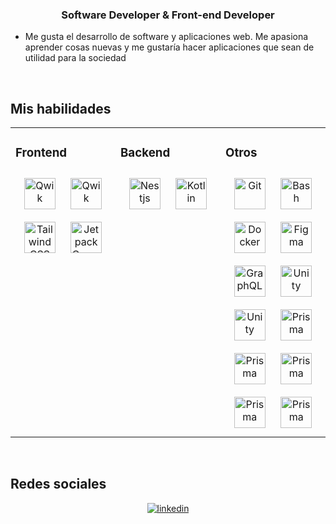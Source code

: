 ### <div align="center"> Software Developer & Front-end Developer </div>

- Me gusta el desarrollo de software y aplicaciones web. Me apasiona aprender cosas nuevas y me gustaría hacer aplicaciones que sean de utilidad para la sociedad

<br/>

## Mis habilidades
<table><tr><td valign="top" width="33%">

### Frontend
<div align="center">
  
<a href="https://astro.build/" target="_blank"><img style="margin: 10px" src="https://seeklogo.com/images/A/astro-icon-logo-44253BACEE-seeklogo.com.png" alt="Qwik" height="50" /></a>
<a href="https://qwik.builder.io/" target="_blank"><img style="margin: 10px" src="https://seeklogo.com/images/Q/qwik-icon-logo-48EC4793C2-seeklogo.com.png" alt="Qwik" height="50" /></a>
<a href="https://www.tailwindcss.com/" target="_blank"><img style="margin: 10px" src="https://profilinator.rishav.dev/skills-assets/tailwindcss.svg" alt="Tailwind CSS" height="50" /></a>
<a><img style="margin: 10px" src="https://avatars.githubusercontent.com/u/71742764?s=48&v=4" alt="Jetpack Compose" height="50" /></a>
</div>

</td><td valign="top" width="33%">

### Backend
<div align="center">
<a href="https://nestjs.com/" target="_blank"><img style="margin: 10px" src="https://cdn.icon-icons.com/icons2/2699/PNG/512/nestjs_logo_icon_169927.png" alt="Nestjs" height="50" /></a>
<a href="https://kotlinlang.org/" target="_blank"><img style="margin: 10px" src="https://upload.wikimedia.org/wikipedia/commons/thumb/0/06/Kotlin_Icon.svg/512px-Kotlin_Icon.svg.png?20171012085709" alt="Kotlin" height="50" /></a>  
</div>

</td><td valign="top" width="33%">

### Otros
<div align="center">
<a href="https://github.com/" target="_blank"><img style="margin: 10px" src="https://profilinator.rishav.dev/skills-assets/git-scm-icon.svg" alt="Git" height="50" /></a>
<a href="https://www.gnu.org/software/bash/" target="_blank"><img style="margin: 10px" src="https://profilinator.rishav.dev/skills-assets/gnu_bash-icon.svg" alt="Bash" height="50" /></a>
<a href="https://www.docker.com/" target="_blank"><img style="margin: 10px" src="https://profilinator.rishav.dev/skills-assets/docker-original-wordmark.svg" alt="Docker" height="50" /></a>
<a href="https://www.figma.com/" target="_blank"><img style="margin: 10px" src="https://profilinator.rishav.dev/skills-assets/figma-icon.svg" alt="Figma" height="50" /></a>
<a href="https://graphql.org/" target="_blank"><img style="margin: 10px" src="https://profilinator.rishav.dev/skills-assets/graphql.png" alt="GraphQL" height="50" /></a>
<a href="https://unity.com/" target="_blank"><img style="margin: 10px" src="https://profilinator.rishav.dev/skills-assets/unity.png" alt="Unity" height="50" /></a>
<a href="https://www.unrealengine.com" target="_blank"><img style="margin: 10px" src="https://cdn.icon-icons.com/icons2/2389/PNG/512/unreal_engine_logo_icon_144771.png" alt="Unity" height="50" /></a>
<a href="https://www.prisma.io/" target="_blank"><img style="margin: 10px" src="https://profilinator.rishav.dev/skills-assets/prisma.png" alt="Prisma" height="50" /></a>
<a href="https://planetscale.com/" target="_blank"><img style="margin: 10px" src="https://cdn.icon-icons.com/icons2/3914/PNG/512/planetscale_logo_icon_248841.png" alt="Prisma" height="50" /></a>
<a href="https://hyprland.org/" target="_blank"><img style="margin: 10px" src="https://styles.redditmedia.com/t5_6sciw0/styles/communityIcon_h3cvittvupi91.png?width=256&s=a89b8e62bc319df287e24875ff779c352402013b" alt="Prisma" height="50" /></a>
<a href="https://garudalinux.org/" target="_blank"><img style="margin: 10px" src="https://upload.wikimedia.org/wikipedia/commons/8/88/Garuda-blue-sgs.svg" alt="Prisma" height="50" /></a>
<a href="https://archlinux.org/" target="_blank"><img style="margin: 10px" src="https://live.mrf.io/statics/i/ps/www.muylinux.com/wp-content/uploads/2010/10/arch-linux-logo.png?width=1200&enable=upscale" alt="Prisma" height="50" /></a>
</div>

</td></tr></table>

<br/>

## Redes sociales
<div align="center">
<a href="https://linkedin.com/in/mauricio-herrera-ortega" target="_blank">
<img src=https://img.shields.io/badge/linkedin-%231E77B5.svg?&style=for-the-badge&logo=linkedin&logoColor=white alt=linkedin style="margin-bottom: 5px;" />
</a>
</div>
